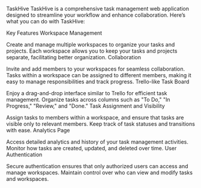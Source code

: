 TaskHive
TaskHive is a comprehensive task management web application designed to streamline your workflow and enhance collaboration. Here’s what you can do with TaskHive:

Key Features
Workspace Management

Create and manage multiple workspaces to organize your tasks and projects.
Each workspace allows you to keep your tasks and projects separate, facilitating better organization.
Collaboration

Invite and add members to your workspaces for seamless collaboration.
Tasks within a workspace can be assigned to different members, making it easy to manage responsibilities and track progress.
Trello-like Task Board

Enjoy a drag-and-drop interface similar to Trello for efficient task management.
Organize tasks across columns such as "To Do," "In Progress," "Review," and "Done."
Task Assignment and Visibility

Assign tasks to members within a workspace, and ensure that tasks are visible only to relevant members.
Keep track of task statuses and transitions with ease.
Analytics Page

Access detailed analytics and history of your task management activities.
Monitor how tasks are created, updated, and deleted over time.
User Authentication

Secure authentication ensures that only authorized users can access and manage workspaces.
Maintain control over who can view and modify tasks and workspaces.